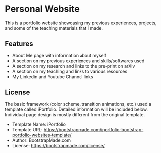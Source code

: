 # Personal Website

This is a portfolio website showcasing my previous experiences, projects, and some of the teaching materials that I made. 

## Features

- About Me page with information about myself
- A section on my previous experiences and skills/softwares used 
- A section on my research and links to the pre-print on arXiv
- A section on my teaching and links to various resources
- My Linkedin and Youtube Channel links

## License

The basic framework (color scheme, transition animations, etc.) used a template called iPortfolio. Detailed information will be included below. 
Individual page design is mostly different from the original template.

- Template Name: iPortfolio
- Template URL: https://bootstrapmade.com/iportfolio-bootstrap-portfolio-websites-template/
- Author: BootstrapMade.com
- License: https://bootstrapmade.com/license/
